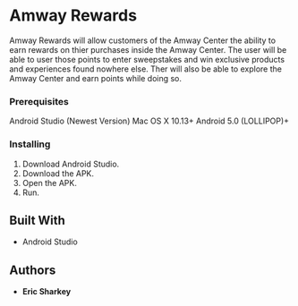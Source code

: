 # Amway Rewards

Amway Rewards will allow customers of the Amway Center the ability to earn rewards on thier purchases inside the Amway Center. The user will be able to user those points to enter sweepstakes and win exclusive products and experiences found nowhere else. Ther will also be able to explore the Amway Center and earn points while doing so.

### Prerequisites

Android Studio (Newest Version)
Mac OS X 10.13+
Android 5.0 (LOLLIPOP)+

### Installing

1. Download Android Studio.
2. Download the APK.
3. Open the APK.
4. Run.

## Built With

* Android Studio

## Authors

* **Eric Sharkey**

